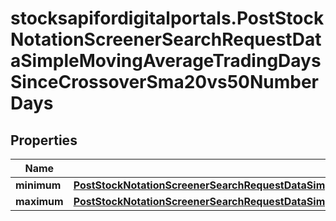 # stocksapifordigitalportals.PostStockNotationScreenerSearchRequestDataSimpleMovingAverageTradingDaysSinceCrossoverSma20vs50NumberDays

## Properties

Name | Type | Description | Notes
------------ | ------------- | ------------- | -------------
**minimum** | [**PostStockNotationScreenerSearchRequestDataSimpleMovingAverageTradingDaysSinceCrossoverSma20vs50NumberDaysMinimum**](PostStockNotationScreenerSearchRequestDataSimpleMovingAverageTradingDaysSinceCrossoverSma20vs50NumberDaysMinimum.md) |  | [optional] 
**maximum** | [**PostStockNotationScreenerSearchRequestDataSimpleMovingAverageTradingDaysSinceCrossoverSma20vs50NumberDaysMaximum**](PostStockNotationScreenerSearchRequestDataSimpleMovingAverageTradingDaysSinceCrossoverSma20vs50NumberDaysMaximum.md) |  | [optional] 


